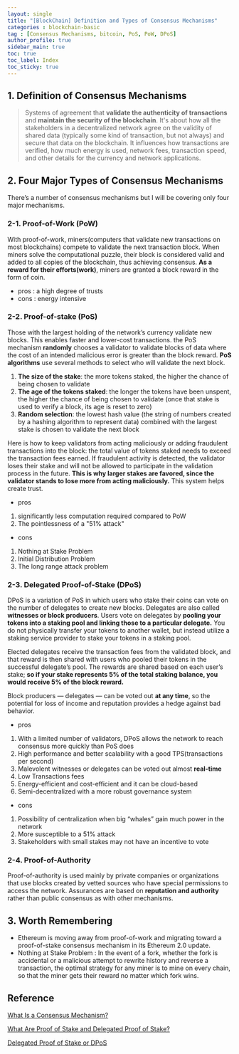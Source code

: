 ```yaml
---
layout: single
title: "[BlockChain] Definition and Types of Consensus Mechanisms"
categories : blockchain-basic
tag : [Consensus Mechanisms, bitcoin, PoS, PoW, DPoS]
author_profile: true
sidebar_main: true
toc: true
toc_label: Index
toc_sticky: true
---
```


## 1. Definition of Consensus Mechanisms
> Systems of agreement that  **validate the authenticity of transactions** and **maintain the security of the blockchain**. 
It's about how all the stakeholders in a decentralized network agree on the validity of shared data (typically some kind of transaction, but not always) and secure that data on the blockchain. It influences how transactions are verified, how much energy is used, network fees, transaction speed, and other details for the currency and network applications.

## 2. Four Major Types of Consensus Mechanisms
There’s a number of consensus mechanisms but I will be covering only four major mechanisms.

### 2-1. Proof-of-Work (PoW)
With proof-of-work, miners(computers that validate new transactions on most blockchains) compete to validate the next transaction block. When miners solve the computational puzzle, their block is considered valid and added to all copies of the blockchain, thus achieving consensus. **As a reward for their efforts(work)**, miners are granted a block reward in the form of coin.
- pros : a high degree of trusts
- cons : energy intensive

### 2-2. Proof-of-stake (PoS)
Those with the largest holding of the network’s currency validate new blocks. This enables faster and lower-cost transactions. 
the PoS mechanism **randomly** chooses a validator to validate blocks of data where the cost of an intended malicious error is greater than the block reward. **PoS algorithms** use several methods to select who will validate the next block.

1. **The size of the stake**: the more tokens staked, the higher the chance of being chosen to validate
2. **The age of the tokens staked**: the longer the tokens have been unspent, the higher the chance of being chosen to validate (once that stake is used to verify a block, its age is reset to zero)
3. **Random selection**: the lowest hash value (the string of numbers created by a hashing algorithm to represent data) combined with the largest stake is chosen to validate the next block

Here is how to keep validators from acting maliciously or adding fraudulent transactions into the block: the total value of tokens staked needs to exceed the transaction fees earned. If fraudulent activity is detected, the validator loses their stake and will not be allowed to participate in the validation process in the future. **This is why larger stakes are favored, since the validator stands to lose more from acting maliciously.** This system helps create trust.

- pros 
1. significantly less computation required compared to PoW
2. The pointlessness of a "51% attack"

- cons 
1. Nothing at Stake Problem
2. Initial Distribution Problem
3. The long range attack problem

### 2-3. Delegated Proof-of-Stake (DPoS) 
DPoS is a variation of PoS in which users who stake their coins can vote on the number of delegates to create new blocks. Delegates are also called **witnesses or block producers**. Users vote on delegates by **pooling your tokens into a staking pool and linking those to a particular delegate.** You do not physically transfer your tokens to another wallet, but instead utilize a staking service provider to stake your tokens in a staking pool.

Elected delegates receive the transaction fees from the validated block, and that reward is then shared with users who pooled their tokens in the successful delegate’s pool. The rewards are shared based on each user’s stake; **so if your stake represents 5% of the total staking balance, you would receive 5% of the block reward.**

Block producers — delegates — can be voted out **at any time**, so the potential for loss of income and reputation provides a hedge against bad behavior.

- pros 
1. With a limited number of validators, DPoS allows the network to reach consensus more quickly than PoS does
2. High performance and better scalability with a good TPS(transactions per second)
3. Malevolent witnesses or delegates can be voted out almost **real-time**
4. Low Transactions fees
5. Energy-efficient and cost-efficient and it can be cloud-based
6. Semi-decentralized with a more robust governance system

- cons 
1. Possibility of centralization when big “whales” gain much power in the network
2. More susceptible to a 51% attack
3. Stakeholders with small stakes may not have an incentive to vote

### 2-4. Proof-of-Authority
Proof-of-authority is used mainly by private companies or organizations that use blocks created by vetted sources who have special permissions to access the network. Assurances are based on **reputation and authority** rather than public consensus as with other mechanisms.

## 3. Worth Remembering
- Ethereum is moving away from proof-of-work and migrating toward a proof-of-stake consensus mechanism in its Ethereum 2.0 update.
- Nothing at Stake Problem : In the event of a fork, whether the fork is accidental or a malicious attempt to rewrite history and reverse a transaction, the optimal strategy for any miner is to mine on every chain, so that the miner gets their reward no matter which fork wins.


<script async src="https://pagead2.googlesyndication.com/pagead/js/adsbygoogle.js?client=ca-pub-6596953683217931"
     crossorigin="anonymous"></script>
<ins class="adsbygoogle"
     style="display:block"
     data-ad-format="fluid"
     data-ad-layout-key="-i5+5+1+2-3"
     data-ad-client="ca-pub-6596953683217931"
     data-ad-slot="2948544388"></ins>
<script>
     (adsbygoogle = window.adsbygoogle || []).push({});
</script>

## Reference
[What Is a Consensus Mechanism?](https://www.thebalance.com/what-is-a-consensus-mechanism-5211399#toc-pros-and-cons-of-consensus-mechanisms) 

[What Are Proof of Stake and Delegated Proof of Stake?](https://www.gemini.com/cryptopedia/proof-of-stake-delegated-pos-dpos)

[Delegated Proof of Stake or DPoS](https://levelup.gitconnected.com/delegated-proof-of-stake-of-dpos-f60a27c16341)



